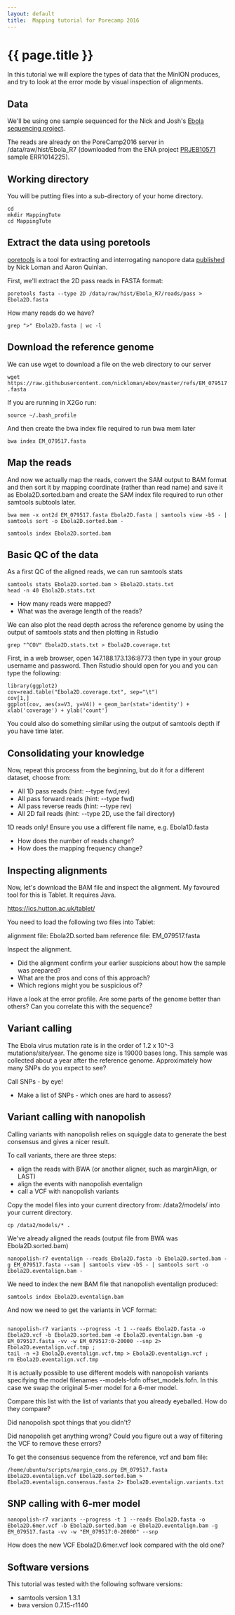```yaml
---
layout: default
title:  Mapping tutorial for Porecamp 2016
---
```


# {{ page.title }}

In this tutorial we will explore the types of data that the MinION produces, and try to look at the error mode by visual inspection of alignments.

## Data

We'll be using one sample sequenced for the Nick and Josh's [Ebola sequencing project](http://www.nature.com/nature/journal/v530/n7589/full/nature16996.html).

The reads are already on the PoreCamp2016 server in /data/raw/hist/Ebola_R7 (downloaded from the ENA project [PRJEB10571](http://www.ebi.ac.uk/ena/data/view/PRJEB10571) sample ERR1014225).

## Working directory

You will be putting files into a sub-directory of your  home directory.

```
cd  
mkdir MappingTute  
cd MappingTute  
```

## Extract the data using poretools

[poretools](http://poretools.readthedocs.io/en/latest/content/examples.html#poretools-fastq) is a tool for extracting and interrogating nanopore data [published](http://bioinformatics.oxfordjournals.org/content/early/2014/08/19/bioinformatics.btu555.abstract) by Nick Loman and Aaron Quinlan.

First, we'll extract the 2D pass reads in FASTA format:

```poretools fasta --type 2D /data/raw/hist/Ebola_R7/reads/pass > Ebola2D.fasta```

How many reads do we have?

```grep ">" Ebola2D.fasta | wc -l```

## Download the reference genome

We can use wget to download a file on the web directory to our server

```wget https://raw.githubusercontent.com/nickloman/ebov/master/refs/EM_079517.fasta```

If you are running in X2Go run:

``source ~/.bash_profile``

And then create the bwa index file required to run bwa mem later

```bwa index EM_079517.fasta```

## Map the reads

And now we actually map the reads, convert the SAM output to BAM format and then sort it by mapping coordinate (rather than read name) and save it as Ebola2D.sorted.bam and create the SAM index file required to run other samtools subtools later.

```bwa mem -x ont2d EM_079517.fasta Ebola2D.fasta | samtools view -bS - | samtools sort -o Ebola2D.sorted.bam -```

```samtools index Ebola2D.sorted.bam```

## Basic QC of the data

As a first QC of the aligned reads, we can run samtools stats

```
samtools stats Ebola2D.sorted.bam > Ebola2D.stats.txt  
head -n 40 Ebola2D.stats.txt
```

- How many reads were mapped?
- What was the average length of the reads?

We can also plot the read depth across the reference genome by using the output of samtools stats and then plotting in Rstudio

```grep "^COV" Ebola2D.stats.txt > Ebola2D.coverage.txt```

First, in a web browser, open 147.188.173.136:8773 then type in your group username and password. Then Rstudio should open for you and you can type the following:

```
library(ggplot2)  
cov=read.table("Ebola2D.coverage.txt", sep="\t")  
cov[1,]  
ggplot(cov, aes(x=V3, y=V4)) + geom_bar(stat='identity') + xlab('coverage') + ylab('count')
```

You could also do something similar using the output of samtools depth if you have time later.

## Consolidating your knowledge

Now, repeat this process from the beginning, but do it for a different dataset, choose from:

- All 1D pass reads (hint: --type fwd,rev)
- All pass forward reads (hint: --type fwd)
- All pass reverse reads (hint: --type rev)
- All 2D fail reads (hint: --type 2D, use the fail directory)

1D reads only! Ensure you use a different file name, e.g. Ebola1D.fasta

- How does the number of reads change?
- How does the mapping frequency change?

## Inspecting alignments

Now, let's download the BAM file and inspect the alignment. My favoured tool for this is Tablet. It requires Java.

https://ics.hutton.ac.uk/tablet/

You need to load the following two files into Tablet:

alignment file: Ebola2D.sorted.bam reference file: EM_079517.fasta

Inspect the alignment.

- Did the alignment confirm your earlier suspicions about how the sample was prepared?
- What are the pros and cons of this approach?
- Which regions might you be suspicious of?

Have a look at the error profile. Are some parts of the genome better than others? Can you correlate this with the sequence?

## Variant calling

The Ebola virus mutation rate is in the order of 1.2 x 10^-3 mutations/site/year. The genome size is 19000 bases long. This sample was collected about a year after the reference genome. Approximately how many SNPs do you expect to see?

Call SNPs - by eye!

- Make a list of SNPs - which ones are hard to assess?

## Variant calling with nanopolish

Calling variants with nanopolish relies on squiggle data to generate the best consensus and gives a nicer result.

To call variants, there are three steps:

- align the reads with BWA (or another aligner, such as marginAlign, or LAST)
- align the events with nanopolish eventalign
- call a VCF with nanopolish variants

Copy the model files into your current directory from: /data2/models/ into your current directory.

```cp /data2/models/* .```

We've already aligned the reads (output file from BWA was Ebola2D.sorted.bam)

```nanopolish-r7 eventalign --reads Ebola2D.fasta -b Ebola2D.sorted.bam -g EM_079517.fasta --sam | samtools view -bS - | samtools sort -o Ebola2D.eventalign.bam -```

We need to index the new BAM file that nanopolish eventalign produced:

```samtools index Ebola2D.eventalign.bam```

And now we need to get the variants in VCF format:

<code>
nanopolish-r7 variants --progress -t 1 --reads Ebola2D.fasta -o Ebola2D.vcf -b Ebola2D.sorted.bam -e Ebola2D.eventalign.bam -g EM_079517.fasta -vv -w EM_079517:0-20000 --snp 2> Ebola2D.eventalign.vcf.tmp ;   
tail -n +3 Ebola2D.eventalign.vcf.tmp > Ebola2D.eventalign.vcf ;   
rm Ebola2D.eventalign.vcf.tmp
</code>

It is actually possible to use different models with nanopolish variants specifying the model filenames --models-fofn offset_models.fofn. In this case we swap the original 5-mer model for a 6-mer model.

Compare this list with the list of variants that you already eyeballed. How do they compare?

Did nanopolish spot things that you didn't?

Did nanopolish get anything wrong? Could you figure out a way of filtering the VCF to remove these errors?

To get the consensus sequence from the reference, vcf and bam file:

```/home/ubuntu/scripts/margin_cons.py EM_079517.fasta Ebola2D.eventalign.vcf Ebola2D.sorted.bam > Ebola2D.eventalign.consensus.fasta 2> Ebola2D.eventalign.variants.txt```

## SNP calling with 6-mer model

```nanopolish-r7 variants --progress -t 1 --reads Ebola2D.fasta -o Ebola2D.6mer.vcf -b Ebola2D.sorted.bam -e Ebola2D.eventalign.bam -g EM_079517.fasta -vv -w "EM_079517:0-20000" --snp```

How does the new VCF Ebola2D.6mer.vcf look compared with the old one?

## Software versions

This tutorial was tested with the following software versions:

- samtools version 1.3.1 
- bwa version 0.7.15-r1140

